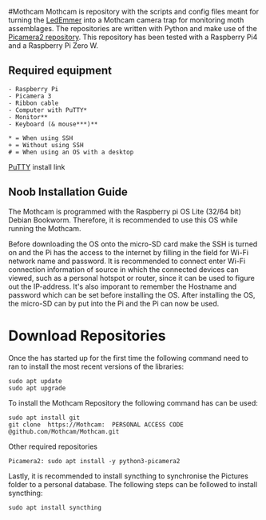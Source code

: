 #Mothcam
Mothcam is repository with the scripts and config files meant for turning the [LedEmmer](https://www.vlinderstichting.nl/wat-wij-doen/meetnetten/meetnet-nachtvlinders/ledemmers/) into a Mothcam camera trap for monitoring moth assemblages. The repositories are written with Python and make use of the [Picamera2 repository](https://github.com/raspberrypi/picamera2/tree/main). This repository has been tested with a Raspberry Pi4 and a Raspberry Pi Zero W.

## Required equipment
```
- Raspberry Pi 
- Picamera 3
- Ribbon cable
- Computer with PuTTY*
- Monitor**  
- Keyboard (& mouse***)**

* = When using SSH
+ = Without using SSH
# = When using an OS with a desktop
```
[PuTTY](https://www.putty.org/) install link  
## Noob Installation Guide
The Mothcam is programmed with the Raspberry pi OS Lite (32/64 bit) Debian Bookworm. Therefore, it is recommended to use this OS while running the Mothcam. 

Before downloading the OS onto the micro-SD card make the SSH is turned on and the Pi has the access to the internet by filling in the field for Wi-Fi network name and password. It is recommended to connect enter Wi-Fi connection information of source in which the connected devices can viewed, such as a personal hotspot or router, since it can be used to figure out the IP-address. It's also imporant to remember the Hostname and password which can be set before installing the OS. After installing the OS, the micro-SD can by put into the Pi and the Pi can now be used.


<!-- # About SSH -->

# Download Repositories
Once the has started up for the first time the following command need to ran to install the most recent versions of the libraries:
```
sudo apt update
sudo apt upgrade
```
To install the Mothcam Repository the following command has can be used:
```
sudo apt install git
git clone  https://Mothcam:  PERSONAL ACCESS CODE  @github.com/Mothcam/Mothcam.git
```
Other required repositories 
```
Picamera2: sudo apt install -y python3-picamera2
```

Lastly, it is recommended to install syncthing to synchronise the Pictures folder to a personal database. The following steps can be followed to install syncthing:

```
sudo apt install syncthing
```
